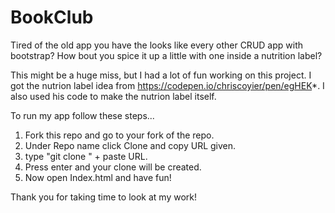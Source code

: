 # BookClub

Tired of the old app you have the looks like every other CRUD app with bootstrap?
How bout you spice it up a little with one inside a nutrition label?

This might be a huge miss, but I had a lot of fun working on this project.
I got the nutrion label idea from https://codepen.io/chriscoyier/pen/egHEK*.
I also used his code to make the nutrion label itself.

To run my app follow these steps...
1. Fork this repo and go to your fork of the repo.
2. Under Repo name click Clone and copy URL given.
3. type "git clone " + paste URL.
4. Press enter  and your clone will be created.
5. Now open Index.html and have fun!


Thank you for taking time to look at my work!
